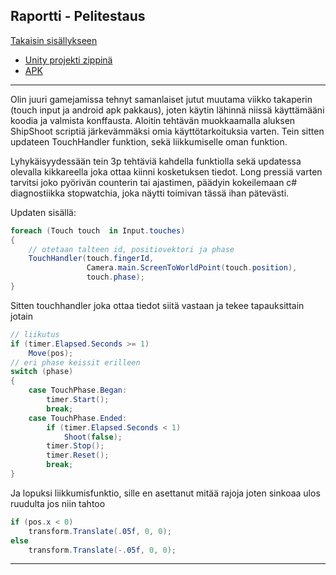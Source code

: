 ## Raportti - Pelitestaus

[Takaisin sisällykseen](https://github.com/Shinpai/Peliteknologia)

* [Unity projekti zippinä](https://github.com/Shinpai/Peliteknologia/raw/master/Sykli%205%20Mobiilialustat/Mobile-master.7z)
* [APK](https://github.com/Shinpai/Peliteknologia/raw/master/Sykli%205%20Mobiilialustat/sykli5.apk)

---
Olin juuri gamejamissa tehnyt samanlaiset jutut muutama viikko takaperin (touch input ja android apk pakkaus), joten käytin lähinnä niissä käyttämääni koodia ja valmista konffausta. Aloitin tehtävän muokkaamalla aluksen ShipShoot scriptiä järkevämmäksi omia käyttötarkoituksia varten. Tein sitten updateen TouchHandler funktion, sekä liikkumiselle oman funktion.

Lyhykäisyydessään tein 3p tehtäviä kahdella funktiolla sekä updatessa olevalla kikkareella joka ottaa kiinni kosketuksen tiedot. Long pressiä varten tarvitsi joko pyörivän counterin tai ajastimen, päädyin kokeilemaan c# diagnostiikka stopwatchia, joka näytti toimivan tässä ihan pätevästi.

Updaten sisällä:

```csharp
foreach (Touch touch  in Input.touches)
{   
    // otetaan talteen id, positiovektori ja phase
    TouchHandler(touch.fingerId, 
                 Camera.main.ScreenToWorldPoint(touch.position),
                 touch.phase);
}
```

Sitten touchhandler joka ottaa tiedot siitä vastaan ja tekee tapauksittain jotain

```csharp
// liikutus
if (timer.Elapsed.Seconds >= 1)
    Move(pos);
// eri phase keissit erilleen
switch (phase)
{
    case TouchPhase.Began:
        timer.Start();
        break;
    case TouchPhase.Ended:
        if (timer.Elapsed.Seconds < 1)
            Shoot(false);
        timer.Stop();
        timer.Reset();
        break;
}
```

Ja lopuksi liikkumisfunktio, sille en asettanut mitää rajoja joten sinkoaa ulos ruudulta jos niin tahtoo

```csharp
if (pos.x < 0)
    transform.Translate(.05f, 0, 0);
else
    transform.Translate(-.05f, 0, 0);
```

---
